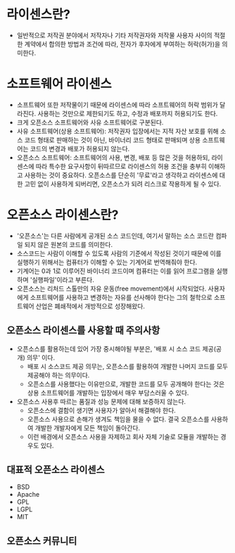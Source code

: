 # 라이센스란?
  - 일반적으로 저작권 분야에서 저작자나 기타 저작권자와 저작물 사용자 사이의 적절한 계약에서 합의한 방법과 조건에 따라, 전자가 후자에게 부여하는 허락(허가)을 의미한다.

# 소프트웨어 라이센스
  - 소프트웨어 또한 저작물이기 때문에 라이센스에 따라 소프트웨어의 허락 범위가 달라진다. 사용하는 것만으로 제한되기도 하고, 수정과 배포까지 허용되기도 한다.
  - 크게 오픈소스 소프트웨어와 사유 소프트웨어로 구분된다.
  - 사유 소프트웨어(상용 소프트웨어): 저작권자 입장에서는 지적 자산 보호를 위해 소스 코드 형태로 판매하는 것이 아닌, 바이너리 코드 형태로 판매되며 상용 소프트웨어는 코드의 변경과
    배포가 허용되지 않는다.
  - 오픈소스 소프트웨어: 소프트웨어의 사용, 변경, 배포 등 많은 것을 허용하되, 라이센스에 따라 특수한 요구사항이 뒤따르므로 라이센스의 허용 조건을 충부히 이해하고 사용하는 것이
    중요하다. 오픈소스를 단순히 '무료'라고 생각하고 라이센스에 대한 고민 없이 사용하게 되버리면, 오픈소스가 되려 리스크로 작용하게 될 수 있다.

# 오픈소스 라이센스란?
  - '오픈소스'는 다른 사람에게 공개된 소스 코드인데, 여기서 말하는 소스 코드란 컴파일 되지 않은 원본의 코드를 의미한다.
  - 소스코드는 사람이 이해할 수 있도록 사람의 기준에서 작성된 것이기 때문에 이를 실행하기 위해서는 컴퓨터가 이해할 수 있는 기계어로 번역해줘야 한다.
  - 기계어는 0과 1로 이루어진 바이너리 코드이며 컴퓨터는 이를 읽어 프로그램을 실행하며 '실행파일'이라고 부른다.
  - 오픈소스는 리처드 스톨만의 자유 운동(free movement)에서 시작되었다. 사용자에게 소프트웨어를 사용하고 변경하는 자유를 선사해야 한다는 그의 철학으로 소프트웨어 산업은 폐쇄적에서
    개방적으로 성장해왔다.

## 오픈소스 라이센스를 사용할 때 주의사항
  - 오픈소스를 활용하는데 있어 가장 중시해야될 부분은, '배포 시 소스 코드 제공(공개) 의무' 이다.
    - 배포 시 소스코드 제공 의무는, 오픈소스를 활용하여 개발한 나머지 코드를 모두 제공해야 하는 의무이다.
    - 오픈소스를 사용했다는 이유만으로, 개발한 코드를 모두 공개해야 한다는 것은 상용 소프트웨어를 개발하는 입장에서 매우 부담스러울 수 있다.
  - 오픈소스 사용후 따르는 품질과 성능 문제에 대해 보증하지 않는다.
    - 오픈소스에 결함이 생기면 사용자가 알아서 해결해야 한다.
    - 오픈소스 사용으로 손해가 생겨도 책임을 물을 수 없다. 결국 오픈소스를 사용하여 개발한 개발자에게 모든 책임이 돌아간다.
    - 이런 배경에서 오픈소스 사용을 자제하고 회사 자체 기술로 모듈을 개발하는 경우도 있다.

## 대표적 오픈소스 라이센스
  - BSD
  - Apache
  - GPL
  - LGPL
  - MIT

## 오픈소스 커뮤니티







